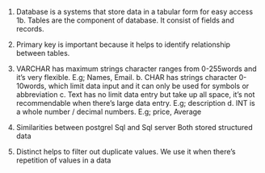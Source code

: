 1.	Database is a systems that store data in a tabular form for easy access
1b. Tables are the component of database. It consist of fields and records.

2.	Primary key is important because it helps to identify relationship between tables.

3.	VARCHAR has maximum strings character ranges from 0-255words and it’s very flexible. E.g; Names, Email.
b. CHAR has strings character 0-10words, which limit data input and it can only be used for symbols or abbreviation
c. Text has no limit data entry but take up all space, it’s not recommendable when there’s large data entry. E.g; description
d. INT is a whole number / decimal numbers. E.g; price, Average 

4.	Similarities between postgrel Sql and Sql server 
Both stored structured data 
5.	Distinct  helps to filter out duplicate values. We use it when there’s repetition of values in a data 

